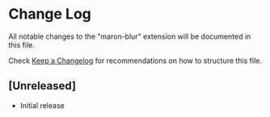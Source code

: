 # Change Log

All notable changes to the "maron-blur" extension will be documented in this file.

Check [Keep a Changelog](http://keepachangelog.com/) for recommendations on how to structure this file.

## [Unreleased]

- Initial release
